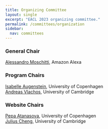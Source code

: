 ```yaml
---
title: Organizing Committee
layout: single
excerpt: "EACL 2023 organizing committee."
permalink: /committees/organization
sidebar:
  nav: committees
---
```


### General Chair

<a href="http://disi.unitn.it/~moschitti/">Alessandro Moschitti</a>, Amazon Alexa

### Program Chairs

<a href="http://isabelleaugenstein.github.io/">Isabelle Augenstein</a>, University of Copenhagen<br />
<a href="https://andreasvlachos.github.io/">Andreas Vlachos</a>, University of Cambridge<br />
<!-- <a href="/committees/program">Senior Area Chairs</a>
 -->
### Website Chairs

<a href="https://apepa.github.io/">Pepa Atanasova</a>, University of Copenhagen<br/>
<a href="https://www.linkedin.com/in/julius-cheng-0040799/">Julius Cheng</a>, University of Cambridge
